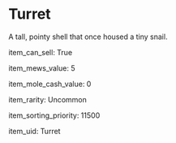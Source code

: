 # Turret

A tall, pointy shell that once housed a tiny snail.

item_can_sell: True

item_mews_value: 5

item_mole_cash_value: 0

item_rarity: Uncommon

item_sorting_priority: 11500

item_uid: Turret